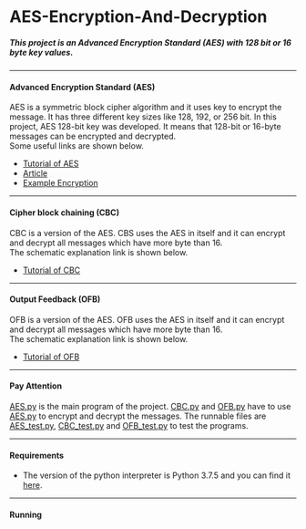 # AES-Encryption-And-Decryption
##### This project is an Advanced Encryption Standard (AES) with 128 bit or 16 byte key values.
***
#### Advanced Encryption Standard (AES)
AES is a symmetric block cipher algorithm and it uses key to encrypt the message. It has three different key sizes like 128, 192, or 256 bit. In this project, AES 128-bit key was developed. It means that 128-bit or 16-byte messages can be encrypted and decrypted.<br/>
Some useful links are shown below.
* [Tutorial of AES](https://www.tutorialspoint.com/cryptography/advanced_encryption_standard.htm)
* [Article](https://www.researchgate.net/publication/338853730_A_Review_on_Advanced_Encryption_Standards_AES)
* [Example Encryption](https://kavaliro.com/wp-content/uploads/2014/03/AES.pdf)
***
#### Cipher block chaining (CBC)
CBC is a version of the AES. CBS uses the AES in itself and it can encrypt and decrypt all messages which have more byte than 16.<br/>
The schematic explanation link is shown below.
* [Tutorial of CBC](https://en.wikipedia.org/wiki/Block_cipher_mode_of_operation#Cipher_block_chaining_(CBC))
***
#### Output Feedback (OFB)
OFB is a version of the AES. OFB uses the AES in itself and it can encrypt and decrypt all messages which have more byte than 16.<br/>
The schematic explanation link is shown below.
* [Tutorial of OFB](https://en.wikipedia.org/wiki/Block_cipher_mode_of_operation#Output_feedback_(OFB))
***
#### Pay Attention
[AES.py](https://github.com/alihaydarkurban/AES-Encryption-And-Decryption/blob/main/AES.py) is the main program of the project. [CBC.py](https://github.com/alihaydarkurban/AES-Encryption-And-Decryption/blob/main/CBC.py) and [OFB.py](https://github.com/alihaydarkurban/AES-Encryption-And-Decryption/blob/main/OFB.py) have to use [AES.py](https://github.com/alihaydarkurban/AES-Encryption-And-Decryption/blob/main/AES.py) to encrypt and decrypt the messages. The runnable files are [AES_test.py](https://github.com/alihaydarkurban/AES-Encryption-And-Decryption/blob/main/AES_test.py), [CBC_test.py](https://github.com/alihaydarkurban/AES-Encryption-And-Decryption/blob/main/CBC_test.py) and [OFB_test.py](https://github.com/alihaydarkurban/AES-Encryption-And-Decryption/blob/main/OFB_test.py) to test the programs.
***

#### Requirements 
* The version of the python interpreter is Python 3.7.5 and you can find it [here](https://www.python.org/downloads/).
***
#### Running 
